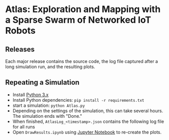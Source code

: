 # Atlas: Exploration and Mapping with a Sparse Swarm of Networked IoT Robots

## Releases

Each major release contains the source code, the log file captured after a long simulation run, and the resulting plots.

## Repeating a Simulation

- Install [Python 3.x](https://www.python.org/downloads/)
- Install Python dependencies: `pip install -r requirements.txt`
- start a simulation: `python Atlas.py`
- Depending on the settings of the simulation, this can take several hours. The simulation ends with "Done."
- When finished, `AtlasLog_<timestamp>.json` contains the following log file for all runs
- Open `DrawResults.ipynb` using [Jupyter Notebook](https://jupyter.org/) to re-create the plots.
